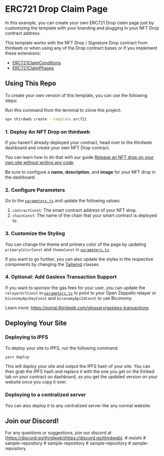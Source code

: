 # ERC721 Drop Claim Page

In this example, you can create your own ERC721 Drop claim page just by customizing the template with your branding and plugging in your NFT Drop contract address.

This template works with the NFT Drop / Signature Drop contract from thirdweb or when using any of the Drop contract bases or if you implement these extensions:

- [ERC721ClaimConditions](https://portal.thirdweb.com/solidity/extensions/erc721claimconditions)
- [ERC721ClaimPhases](https://portal.thirdweb.com/solidity/extensions/erc721claimphases)

## Using This Repo

To create your own version of this template, you can use the following steps:

Run this command from the terminal to clone this project:

```bash
npx thirdweb create --template erc721
```

### 1. Deploy An NFT Drop on thirdweb

If you haven't already deployed your contract, head over to the thirdweb dashboard and create your own NFT Drop contract.

You can learn how to do that with our guide [Release an NFT drop on your own site without writing any code](https://portal.thirdweb.com/guides/release-an-nft-drop-with-no-code#create-a-drop-contract).

Be sure to configure a **name**, **description**, and **image** for your NFT drop in the dashboard.

### 2. Configure Parameters

Go to the [`parameters.ts`](/src/consts/parameters.ts) and update the following values:

1. `contractConst`: The smart contract address of your NFT drop.
2. `chainConst`: The name of the chain that your smart contract is deployed to.

### 3. Customize the Styling

You can change the theme and primary color of the page by updating `primaryColorConst` and `themeConst` in [`parameters.ts`](/src/consts/parameters.ts).

If you want to go further, you can also update the styles in the respective components by changing the [Tailwind](https://tailwindcss.com/) classes.

### 4. Optional: Add Gasless Transaction Support

If you want to sponsor the gas fees for your user, you can update the `relayerUrlConst` in [`parameters.ts`](/src/consts/parameters.ts) to point to your Open Zeppelin relayer or `biconomyApiKeyConst` and `biconomyApiIdConst` to use Biconomy.

Learn more: https://portal.thirdweb.com/glossary/gasless-transactions

## Deploying Your Site

### Deploying to IPFS

To deploy your site to IPFS, run the following command:

```bash
yarn deploy
```

This will deploy your site and output the IPFS hash of your site. You can then grab the IPFS hash and replace it with the one you get on the Embed tab on your contract on dashboard, so you get the updated version on your website once you copy it over.

### Deploying to a centralized server

You can also deploy it to any centralized server like any normal website.

## Join our Discord!

For any questions or suggestions, join our discord at [https://discord.gg/thirdweb](https://discord.gg/thirdweb).
#   m e i s h i  
 #   s a m p l e - r e p o s i t o r y  
 #   s a m p l e - r e p o s i t o r y  
 #   s a m p l e - r e p o s i t o r y  
 #   s a m p l e - r e p o s i t o r y  
 